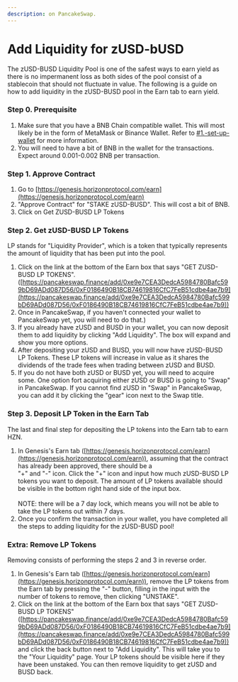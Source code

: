 ```yaml
---
description: on PancakeSwap.
---
```


# Add Liquidity for zUSD-bUSD

The zUSD-BUSD Liquidity Pool is one of the safest ways to earn yield as there is no impermanent loss as both sides of the pool consist of a stablecoin that should not fluctuate in value. The following is a guide on how to add liquidity in the zUSD-BUSD pool in the Earn tab to earn yield.

### Step 0. Prerequisite

1. Make sure that you have a BNB Chain compatible wallet. This will most likely be in the form of MetaMask or Binance Wallet. Refer to [#1.-set-up-wallet](getting-started.md#1.-set-up-wallet "mention") for more information.
2. You will need to have a bit of BNB in the wallet for the transactions. Expect around 0.001-0.002 BNB per transaction.



### Step 1. Approve Contract



1. Go to [https://genesis.horizonprotocol.com/earn](https://genesis.horizonprotocol.com/earn)
2. "Approve Contract" for "STAKE zUSD-BUSD". This will cost a bit of BNB.
3. Click on Get ZUSD-BUSD LP Tokens



### Step 2. Get zUSD-BUSD LP Tokens

LP stands for "Liquidity Provider", which is a token that typically represents the amount of liquidity that has been put into the pool.

1. Click on the link at the bottom of the Earn box that says "GET ZUSD-BUSD LP TOKENS". ([https://pancakeswap.finance/add/0xe9e7CEA3DedcA5984780Bafc599bD69ADd087D56/0xF0186490B18CB74619816CfC7FeB51cdbe4ae7b9](https://pancakeswap.finance/add/0xe9e7CEA3DedcA5984780Bafc599bD69ADd087D56/0xF0186490B18CB74619816CfC7FeB51cdbe4ae7b9))
2. Once in PancakeSwap, if you haven't connected your wallet to PancakeSwap yet, you will need to do that.)
3. If you already have zUSD and BUSD in your wallet, you can now deposit them to add liquidity by clicking "Add Liquidity". The box will expand and show you more options.
4. After depositing your zUSD and BUSD, you will now have zUSD-BUSD LP Tokens. These LP tokens will increase in value as it shares the dividends of the trade fees when trading between zUSD and BUSD.
5. If you do not have both zUSD or BUSD yet, you will need to acquire some.  One option fort acquiring either zUSD or BUSD is going to "Swap" in PancakeSwap. If you cannot find zUSD in "Swap" in PancakeSwap, you can add it by clicking the "gear" icon next to the Swap title.

### Step 3. Deposit LP Token in the Earn Tab

The last and final step for depositing the LP tokens into the Earn tab to earn HZN.

1. In Genesis's Earn tab ([https://genesis.horizonprotocol.com/earn](https://genesis.horizonprotocol.com/earn)), assuming that the contract has already been approved, there should be a \
   "+" and "-" icon. Click the "+" icon and input how much zUSD-BUSD LP tokens you want to deposit. The amount of LP tokens available should be visible in the bottom right hand side of the input box.\
   \
   NOTE: there will be a 7 day lock, which means you will not be able to take the LP tokens out within 7 days.
2. Once you confirm the transaction in your wallet, you have completed all the steps to adding liquidity for the zUSD-BUSD pool!

### Extra: Remove LP Tokens

Removing consists of performing the steps 2 and 3 in reverse order.

1. In Genesis's Earn tab ([https://genesis.horizonprotocol.com/earn](https://genesis.horizonprotocol.com/earn)), remove the LP tokens from the Earn tab by pressing the "-" button, filling in the input with the number of tokens to remove, then clicking "UNSTAKE".
2. Click on the link at the bottom of the Earn box that says "GET ZUSD-BUSD LP TOKENS"([https://pancakeswap.finance/add/0xe9e7CEA3DedcA5984780Bafc599bD69ADd087D56/0xF0186490B18CB74619816CfC7FeB51cdbe4ae7b9](https://pancakeswap.finance/add/0xe9e7CEA3DedcA5984780Bafc599bD69ADd087D56/0xF0186490B18CB74619816CfC7FeB51cdbe4ae7b9)) and click the back button next to "Add Liquidity". This will take you to the "Your Liquidity" page. Your LP tokens should be visible here if they have been unstaked. You can then remove liquidity to get zUSD and BUSD back.

